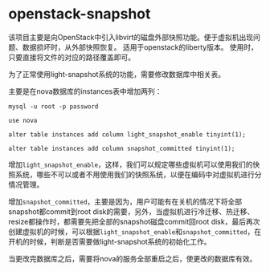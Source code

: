 # openstack-snapshot
该项目主要是向OpenStack中引入libvirt的磁盘外部快照功能。便于虚拟机出现问题、数据损坏时，从外部快照恢复。
适用于openstack的liberty版本。
使用时，只要直接将文件的对应的路径覆盖即可。

为了正常使用light-snapshot系统的功能，需要修改数据库中相关表。

主要是在nova数据库的instances表中增加两列：

```
mysql -u root -p password

use nova

alter table instances add column light_snapshot_enable tinyint(1);

alter table instances add column snapshot_committed tinyint(1);

```

增加`light_snapshot_enable`，这样，我们可以规定哪些虚拟机可以使用我们的快照系统，哪些不可以或者不用使用我们的快照系统，以便在编码中对虚拟机进行分情况管理。

增加`snapshot_committed`，主要是因为，用户可能有在关机的情况下将全部snapshot都commit到root disk的需要，另外，当虚拟机进行冷迁移、热迁移、resize都操作时，都需要先把全部的snapshot磁盘commit回root disk，最后再次创建虚拟机的时候，可以根据`light_snapshot_enable`和`snapshot_committed`，在开机的时候，判断是否需要做light-snapshot系统的初始化工作。

当更改完数据库之后，需要将nova的服务全部重启之后，使更改的数据库有效。
